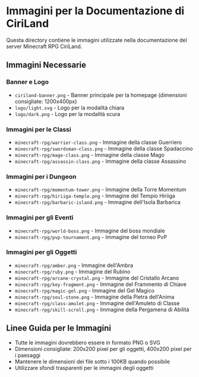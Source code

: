 # Immagini per la Documentazione di CiriLand

Questa directory contiene le immagini utilizzate nella documentazione del server Minecraft RPG CiriLand.

## Immagini Necessarie

### Banner e Logo
- `ciriland-banner.png` - Banner principale per la homepage (dimensioni consigliate: 1200x400px)
- `logo/light.svg` - Logo per la modalità chiara
- `logo/dark.png` - Logo per la modalità scura

### Immagini per le Classi
- `minecraft-rpg/warrior-class.png` - Immagine della classe Guerriero
- `minecraft-rpg/swordsman-class.png` - Immagine della classe Spadaccino
- `minecraft-rpg/mage-class.png` - Immagine della classe Mago
- `minecraft-rpg/assassin-class.png` - Immagine della classe Assassino

### Immagini per i Dungeon
- `minecraft-rpg/momentum-tower.png` - Immagine della Torre Momentum
- `minecraft-rpg/hiriiga-temple.png` - Immagine del Tempio Hiriiga
- `minecraft-rpg/barbaric-island.png` - Immagine dell'Isola Barbarica

### Immagini per gli Eventi
- `minecraft-rpg/world-boss.png` - Immagine del boss mondiale
- `minecraft-rpg/pvp-tournament.png` - Immagine del torneo PvP

### Immagini per gli Oggetti
- `minecraft-rpg/amber.png` - Immagine dell'Ambra
- `minecraft-rpg/ruby.png` - Immagine del Rubino
- `minecraft-rpg/arcane-crystal.png` - Immagine del Cristallo Arcano
- `minecraft-rpg/key-fragment.png` - Immagine del Frammento di Chiave
- `minecraft-rpg/magic-gel.png` - Immagine del Gel Magico
- `minecraft-rpg/soul-stone.png` - Immagine della Pietra dell'Anima
- `minecraft-rpg/class-amulet.png` - Immagine dell'Amuleto di Classe
- `minecraft-rpg/skill-scroll.png` - Immagine della Pergamena di Abilità

## Linee Guida per le Immagini

- Tutte le immagini dovrebbero essere in formato PNG o SVG
- Dimensioni consigliate: 200x200 pixel per gli oggetti, 400x200 pixel per i paesaggi
- Mantenere le dimensioni dei file sotto i 100KB quando possibile
- Utilizzare sfondi trasparenti per le immagini degli oggetti